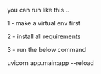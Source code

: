 you can run like this ..

1 - make a virtual env first

2 - install all requirements 

3 - run the below command 


uvicorn app.main:app --reload


